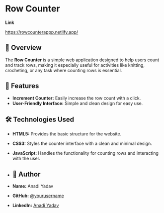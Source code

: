 # Row Counter

**Link**

https://rowcounterappp.netlify.app/


## 🧮 Overview

The **Row Counter** is a simple web application designed to help users count and track rows, making it especially useful for activities like knitting, crocheting, or any task where counting rows is essential.

## 🚀 Features

- **Increment Counter:** Easily increase the row count with a click.
- **User-Friendly Interface:** Simple and clean design for easy use.

## 🛠️ Technologies Used

- **HTML5:** Provides the basic structure for the website.
- **CSS3:** Styles the counter interface with a clean and minimal design.
- **JavaScript:** Handles the functionality for counting rows and interacting with the user.

- ## 👤 Author

- **Name:** Anadi Yadav
- **GitHub:** [@yourusername](https://github.com/AnadiYadav)
- **LinkedIn:** [Anadi Yadav](https://www.linkedin.com/in/anadi-yadav-065499214/)
